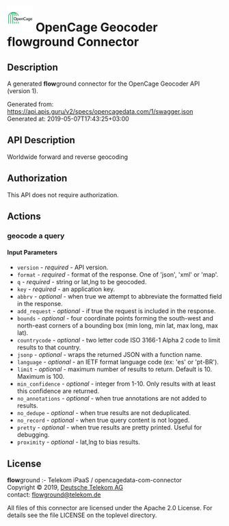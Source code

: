 # ![LOGO](logo.png) OpenCage Geocoder **flow**ground Connector

## Description

A generated **flow**ground connector for the OpenCage Geocoder API (version 1).

Generated from: https://api.apis.guru/v2/specs/opencagedata.com/1/swagger.json<br/>
Generated at: 2019-05-07T17:43:25+03:00

## API Description

Worldwide forward and reverse geocoding

## Authorization

This API does not require authorization.

## Actions

### geocode a query

#### Input Parameters
* `version` - _required_ - API version.
* `format` - _required_ - format of the response. One of 'json', 'xml' or 'map'.
* `q` - _required_ - string or lat,lng to be geocoded.
* `key` - _required_ - an application key.
* `abbrv` - _optional_ - when true we attempt to abbreviate the formatted field in the response.
* `add_request` - _optional_ - if true the request is included in the response.
* `bounds` - _optional_ - four coordinate points forming the south-west and north-east corners of a bounding box (min long, min lat, max long, max lat).
* `countrycode` - _optional_ - two letter code ISO 3166-1 Alpha 2 code to limit results to that country.
* `jsonp` - _optional_ - wraps the returned JSON with a function name.
* `language` - _optional_ - an IETF format language code (ex: 'es' or 'pt-BR').
* `limit` - _optional_ - maximum number of results to return. Default is 10. Maximum is 100.
* `min_confidence` - _optional_ - integer from 1-10. Only results with at least this confidence are returned.
* `no_annotations` - _optional_ - when true annotations are not added to results.
* `no_dedupe` - _optional_ - when true results are not deduplicated.
* `no_record` - _optional_ - when true query content is not logged.
* `pretty` - _optional_ - when true results are pretty printed. Useful for debugging.
* `proximity` - _optional_ - lat,lng to bias results.

## License

**flow**ground :- Telekom iPaaS / opencagedata-com-connector<br/>
Copyright © 2019, [Deutsche Telekom AG](https://www.telekom.de)<br/>
contact: flowground@telekom.de

All files of this connector are licensed under the Apache 2.0 License. For details
see the file LICENSE on the toplevel directory.
